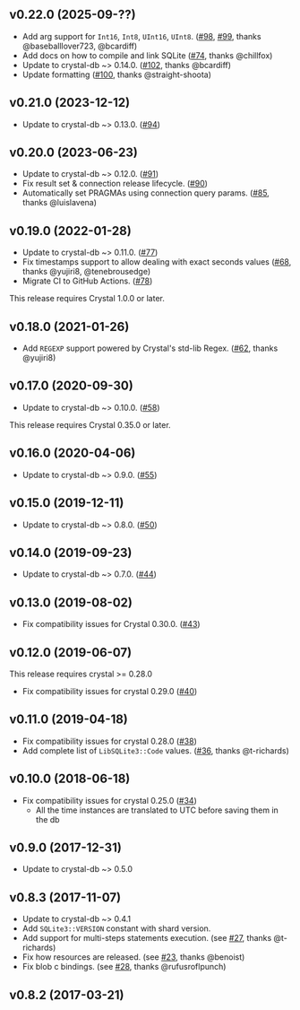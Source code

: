 ## v0.22.0 (2025-09-??)

* Add arg support for `Int16`, `Int8`, `UInt16`, `UInt8`. ([#98](https://github.com/crystal-lang/crystal-sqlite3/pull/98), [#99](https://github.com/crystal-lang/crystal-sqlite3/pull/99), thanks @baseballlover723, @bcardiff)
* Add docs on how to compile and link SQLite ([#74](https://github.com/crystal-lang/crystal-sqlite3/pull/74), thanks @chillfox)
* Update to crystal-db ~> 0.14.0. ([#102](https://github.com/crystal-lang/crystal-sqlite3/pull/102), thanks @bcardiff)
* Update formatting ([#100](https://github.com/crystal-lang/crystal-sqlite3/pull/100), thanks @straight-shoota)

## v0.21.0 (2023-12-12)

* Update to crystal-db ~> 0.13.0. ([#94](https://github.com/crystal-lang/crystal-sqlite3/pull/94))

## v0.20.0 (2023-06-23)

* Update to crystal-db ~> 0.12.0. ([#91](https://github.com/crystal-lang/crystal-sqlite3/pull/91))
* Fix result set & connection release lifecycle. ([#90](https://github.com/crystal-lang/crystal-sqlite3/pull/90))
* Automatically set PRAGMAs using connection query params. ([#85](https://github.com/crystal-lang/crystal-sqlite3/pull/85), thanks @luislavena)

## v0.19.0 (2022-01-28)

* Update to crystal-db ~> 0.11.0. ([#77](https://github.com/crystal-lang/crystal-sqlite3/pull/77))
* Fix timestamps support to allow dealing with exact seconds values ([#68](https://github.com/crystal-lang/crystal-sqlite3/pull/68), thanks @yujiri8, @tenebrousedge)
* Migrate CI to GitHub Actions. ([#78](https://github.com/crystal-lang/crystal-sqlite3/pull/78))

This release requires Crystal 1.0.0 or later.

## v0.18.0 (2021-01-26)

* Add `REGEXP` support powered by Crystal's std-lib Regex. ([#62](https://github.com/crystal-lang/crystal-sqlite3/pull/62), thanks @yujiri8)

## v0.17.0 (2020-09-30)

* Update to crystal-db ~> 0.10.0. ([#58](https://github.com/crystal-lang/crystal-sqlite3/pull/58))

This release requires Crystal 0.35.0 or later.

## v0.16.0 (2020-04-06)

* Update to crystal-db ~> 0.9.0. ([#55](https://github.com/crystal-lang/crystal-sqlite3/pull/55))

## v0.15.0 (2019-12-11)

* Update to crystal-db ~> 0.8.0. ([#50](https://github.com/crystal-lang/crystal-sqlite3/pull/50))

## v0.14.0 (2019-09-23)

* Update to crystal-db ~> 0.7.0. ([#44](https://github.com/crystal-lang/crystal-sqlite3/pull/44))

## v0.13.0 (2019-08-02)

* Fix compatibility issues for Crystal 0.30.0. ([#43](https://github.com/crystal-lang/crystal-sqlite3/pull/43))

## v0.12.0 (2019-06-07)

This release requires crystal >= 0.28.0

* Fix compatibility issues for crystal 0.29.0 ([#40](https://github.com/crystal-lang/crystal-sqlite3/pull/40))

## v0.11.0 (2019-04-18)

* Fix compatibility issues for crystal 0.28.0 ([#38](https://github.com/crystal-lang/crystal-sqlite3/pull/38))
* Add complete list of `LibSQLite3::Code` values. ([#36](https://github.com/crystal-lang/crystal-sqlite3/pull/36), thanks @t-richards)

## v0.10.0 (2018-06-18)

* Fix compatibility issues for crystal 0.25.0 ([#34](https://github.com/crystal-lang/crystal-sqlite3/pull/34))
  * All the time instances are translated to UTC before saving them in the db

## v0.9.0 (2017-12-31)

* Update to crystal-db ~> 0.5.0

## v0.8.3 (2017-11-07)

* Update to crystal-db ~> 0.4.1
* Add `SQLite3::VERSION` constant with shard version.
* Add support for multi-steps statements execution. (see [#27](https://github.com/crystal-lang/crystal-sqlite3/pull/27), thanks @t-richards)
* Fix how resources are released. (see [#23](https://github.com/crystal-lang/crystal-sqlite3/pull/23), thanks @benoist)
* Fix blob c bindings. (see [#28](https://github.com/crystal-lang/crystal-sqlite3/pull/28), thanks @rufusroflpunch)

## v0.8.2 (2017-03-21)
